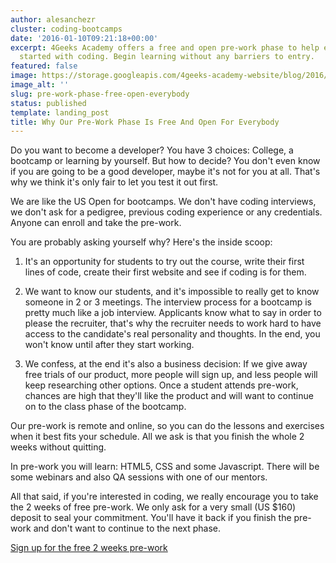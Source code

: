 ```yaml
---
author: alesanchezr
cluster: coding-bootcamps
date: '2016-01-10T09:21:18+00:00'
excerpt: 4Geeks Academy offers a free and open pre-work phase to help everyone get
  started with coding. Begin learning without any barriers to entry.
featured: false
image: https://storage.googleapis.com/4geeks-academy-website/blog/2016/01/welcome-1.jpg
image_alt: ''
slug: pre-work-phase-free-open-everybody
status: published
template: landing_post
title: Why Our Pre-Work Phase Is Free And Open For Everybody
---
```

Do you want to become a developer? You have 3 choices: College, a bootcamp or learning by yourself. But how to decide? You don't even know if you are going to be a good developer, maybe it's not for you at all. That's why we think it's only fair to let you test it out first.

We are like the US Open for bootcamps. We don't have coding interviews, we don't ask for a pedigree, previous coding experience or any credentials. Anyone can enroll and take the pre-work.

You are probably asking yourself why? Here's the inside scoop:



 	
  1. It's an opportunity for students to try out the course, write their first lines of code, create their first website and see if coding is for them.

 	
  2. We want to know our students, and it's impossible to really get to know someone in 2 or 3 meetings. The interview process for a bootcamp is pretty much like a job interview. Applicants know what to say in order to please the recruiter, that's why the recruiter needs to work hard to have access to the candidate's real personality and thoughts. In the end, you won't know until after they start working.

 	
  3. We confess, at the end it's also a business decision: If we give away free trials of our product, more people will sign up, and less people will keep researching other options. Once a student attends pre-work, chances are high that they'll like the product and will want to continue on to the class phase of the bootcamp.


Our pre-work is remote and online, so you can do the lessons and exercises when it best fits your schedule. All we ask is that you finish the whole 2 weeks without quitting.

In pre-work you will learn: HTML5, CSS and some Javascript. There will be some webinars and also QA sessions with one of our mentors.

All that said, if you're interested in coding, we really encourage you to take the 2 weeks of free pre-work. We only ask for a very small (US $160) deposit to seal your commitment. You'll have it back if you finish the pre-work and don't want to continue to the next phase.

[Sign up for the free 2 weeks pre-work](/us/coding-bootcamps/part-time-full-stack-developer)